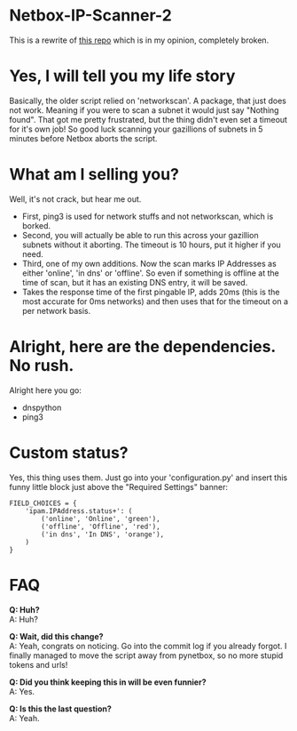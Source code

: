 # Netbox-IP-Scanner-2
This is a rewrite of [this repo](https://github.com/bbird81/Netbox-ipscanner) which is in my opinion, completely broken.

# Yes, I will tell you my life story
Basically, the older script relied on 'networkscan'. A package, that just does not work. Meaning if you were to scan a subnet it would just say "Nothing found". That got me pretty frustrated, but the thing didn't even set a timeout for it's own job! So good luck scanning your gazillions of subnets in 5 minutes before Netbox aborts the script.

# What am I selling you?
Well, it's not crack, but hear me out.  

- First, ping3 is used for network stuffs and not networkscan, which is borked.
- Second, you will actually be able to run this across your gazillion subnets without it aborting. The timeout is 10 hours, put it higher if you need.
- Third, one of my own additions. Now the scan marks IP Addresses as either 'online', 'in dns' or 'offline'. So even if something is offline at the time of scan, but it has an existing DNS entry, it will be saved.
- Takes the response time of the first pingable IP, adds 20ms (this is the most accurate for 0ms networks) and then uses that for the timeout on a per network basis.

# Alright, here are the dependencies. No rush.
Alright here you go:  
- dnspython
- ping3

# Custom status?
Yes, this thing uses them. Just go into your 'configuration.py' and insert this funny little block just above the "Required Settings" banner: 
```
FIELD_CHOICES = {
    'ipam.IPAddress.status+': (
        ('online', 'Online', 'green'),
        ('offline', 'Offline', 'red'),
        ('in dns', 'In DNS', 'orange'),
    )
}
```
# FAQ
**Q: Huh?**  
A: Huh?

**Q: Wait, did this change?**  
A: Yeah, congrats on noticing. Go into the commit log if you already forgot. I finally managed to move the script away from pynetbox, so no more stupid tokens and urls!

**Q: Did you think keeping this in will be even funnier?**  
A: Yes.

**Q: Is this the last question?**  
A: Yeah.

